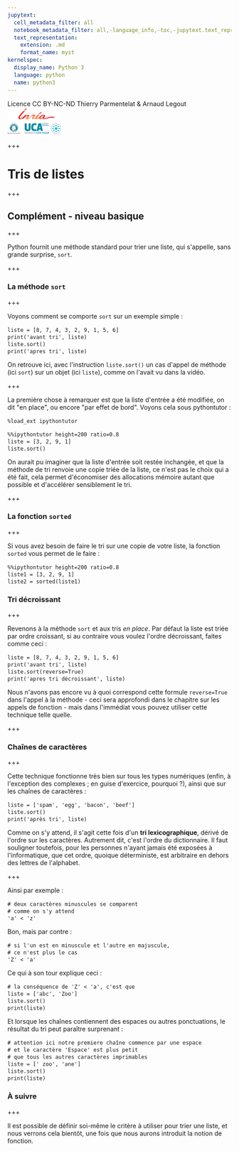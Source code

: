 ```yaml
---
jupytext:
  cell_metadata_filter: all
  notebook_metadata_filter: all,-language_info,-toc,-jupytext.text_representation.jupytext_version,-jupytext.text_representation.format_version
  text_representation:
    extension: .md
    format_name: myst
kernelspec:
  display_name: Python 3
  language: python
  name: python3
---
```


<div class="licence">
<span>Licence CC BY-NC-ND</span>
<span>Thierry Parmentelat &amp; Arnaud Legout</span>
<span><img src="media/both-logos-small-alpha.png" /></span>
</div>

+++

# Tris de listes

+++

## Complément - niveau basique

+++

Python fournit une méthode standard pour trier une liste, qui s'appelle, sans grande surprise, `sort`.

+++

### La méthode `sort`

+++

Voyons comment se comporte `sort` sur un exemple simple :

```{code-cell}
liste = [8, 7, 4, 3, 2, 9, 1, 5, 6]
print('avant tri', liste)
liste.sort()
print('apres tri', liste)
```

On retrouve ici, avec l'instruction `liste.sort()` un cas d'appel de méthode (ici `sort`) sur un objet (ici `liste`), comme on l'avait vu dans la vidéo.

+++

La première chose à remarquer est que la liste d'entrée a été modifiée, on dit "en place", ou encore "par effet de bord". Voyons cela sous pythontutor :

```{code-cell}
%load_ext ipythontutor
```

```{code-cell}
%%ipythontutor height=200 ratio=0.8
liste = [3, 2, 9, 1]
liste.sort()
```

On aurait pu imaginer que la liste d'entrée soit restée inchangée, et que la méthode de tri renvoie une copie triée de la liste, ce n'est pas le choix qui a été fait, cela permet d'économiser des allocations mémoire autant que possible et d'accélérer sensiblement le tri.

+++

### La fonction `sorted`

+++

Si vous avez besoin de faire le tri sur une copie de votre liste, la fonction `sorted` vous permet de le faire :

```{code-cell}
%%ipythontutor height=200 ratio=0.8
liste1 = [3, 2, 9, 1]
liste2 = sorted(liste1)
```

### Tri décroissant

+++

Revenons à la méthode `sort` et aux tris *en place*. Par défaut la liste est triée par ordre croissant, si au contraire vous voulez l'ordre décroissant, faites comme ceci :

```{code-cell}
liste = [8, 7, 4, 3, 2, 9, 1, 5, 6]
print('avant tri', liste)
liste.sort(reverse=True)
print('apres tri décroissant', liste)
```

Nous n'avons pas encore vu à quoi correspond cette formule `reverse=True` dans l'appel à la méthode - ceci sera approfondi dans le chapitre sur les appels de fonction - mais dans l'immédiat vous pouvez utiliser cette technique telle quelle.

+++

### Chaînes de caractères

+++

Cette technique fonctionne très bien sur tous les types numériques (enfin, à l'exception des complexes ; en guise d'exercice, pourquoi ?), ainsi que sur les chaînes de caractères :

```{code-cell}
liste = ['spam', 'egg', 'bacon', 'beef']
liste.sort()
print('après tri', liste)
```

Comme on s'y attend, il s'agit cette fois d'un **tri lexicographique**, dérivé de l'ordre sur les caractères. Autrement dit, c'est l'ordre du dictionnaire. Il faut souligner toutefois, pour les personnes n'ayant jamais été exposées à l'informatique, que cet ordre, quoique déterministe, est arbitraire en dehors des lettres de l'alphabet.

+++

Ainsi par exemple :

```{code-cell}
# deux caractères minuscules se comparent
# comme on s'y attend
'a' < 'z'
```

Bon, mais par contre :

```{code-cell}
# si l'un est en minuscule et l'autre en majuscule,
# ce n'est plus le cas
'Z' < 'a'
```

Ce qui à son tour explique ceci :

```{code-cell}
# la conséquence de 'Z' < 'a', c'est que
liste = ['abc', 'Zoo']
liste.sort()
print(liste)
```

Et lorsque les chaînes contiennent des espaces ou autres ponctuations, le résultat du tri peut paraître surprenant :

```{code-cell}
# attention ici notre premiere chaîne commence par une espace
# et le caractère 'Espace' est plus petit
# que tous les autres caractères imprimables
liste = [' zoo', 'ane']
liste.sort()
print(liste)
```

### À suivre

+++

Il est possible de définir soi-même le critère à utiliser pour trier une liste, et nous verrons cela bientôt, une fois que nous aurons introduit la notion de fonction.
